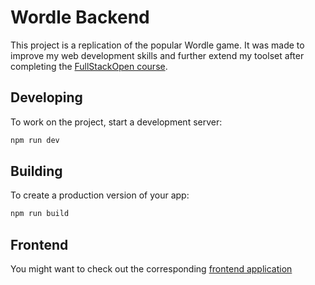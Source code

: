 # Wordle Backend
This project is a replication of the popular Wordle game. It was made to improve
my web development skills and further extend my toolset after completing the
[FullStackOpen course](https://github.com/IImpaq/fullstackopen).

## Developing
To work on the project, start a development server:
```bash
npm run dev
```

## Building
To create a production version of your app:
```bash
npm run build
```

## Frontend
You might want to check out the corresponding
[frontend application](https://github.com/IImpaq/wordle-frontend)
